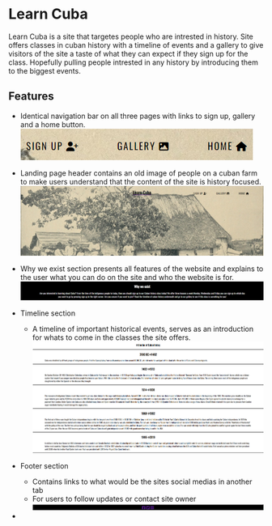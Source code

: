 # Learn Cuba

Learn Cuba is a site that targetes people who are intrested in history. Site offers 
classes in cuban history with a timeline of events and a gallery to give visitors of the site
a taste of what they can expect if they sign up for the class. Hopefully pulling people intrested
in any history by introducing them to the biggest events. 

## Features

- Identical navigation bar on all three pages with links to sign up, gallery and a home button.
![Screenshot of nav bar home, sign up and gallery](/assets/images/screenshot%20nav%20bar.png)



- Landing page header contains an old image of people on a cuban farm to make users understand that the content of the site is history focused.
![Screenshot of header, Old picture of cubans standing in front of farm house](/assets/images/screenshot%20header.png "Header")

- Why we exist section presents all features of the website and explains to the user what you can do on the site and who the website is for.
![Screenshot of why we exist section](/assets/images/screenshot%20why%20we%20exist.png "Why we exist")

- Timeline section      
    - A timeline of important historical events, serves as an introduction for whats to come in the classes the site offers.
![Screeenshot of timeline section](/assets/images/screenshot%20timeline.png "Entire timeline")


- Footer section
    - Contains links to what would be the sites social medias in another tab
    - For users to follow updates or contact site owner
![Screenshot of footer section](/assets/images/screenshot%20footer.png "Social media links") 
-         
